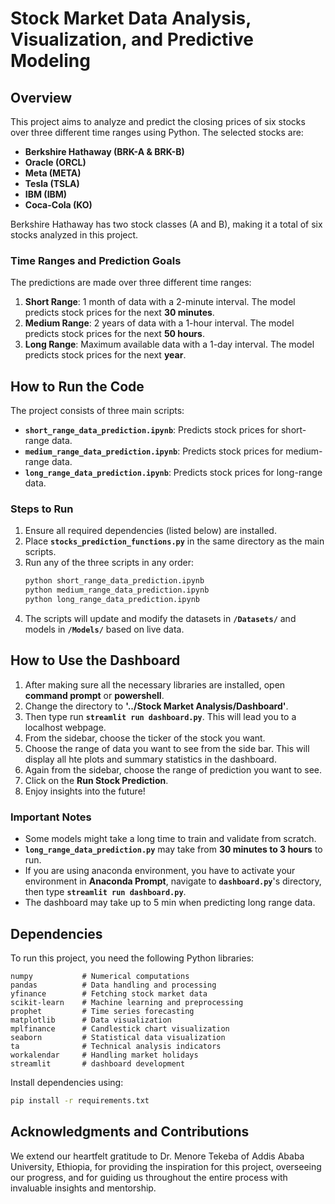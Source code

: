 # Stock Market Data Analysis, Visualization, and Predictive Modeling

## Overview
This project aims to analyze and predict the closing prices of six stocks over three different time ranges using Python. The selected stocks are:

- **Berkshire Hathaway (BRK-A & BRK-B)**
- **Oracle (ORCL)**
- **Meta (META)**
- **Tesla (TSLA)**
- **IBM (IBM)**
- **Coca-Cola (KO)**

Berkshire Hathaway has two stock classes (A and B), making it a total of six stocks analyzed in this project.

### **Time Ranges and Prediction Goals**
The predictions are made over three different time ranges:

1. **Short Range**: 1 month of data with a 2-minute interval. The model predicts stock prices for the next **30 minutes**.
2. **Medium Range**: 2 years of data with a 1-hour interval. The model predicts stock prices for the next **50 hours**.
3. **Long Range**: Maximum available data with a 1-day interval. The model predicts stock prices for the next **year**.

## **How to Run the Code**
The project consists of three main scripts:

- **`short_range_data_prediction.ipynb`**: Predicts stock prices for short-range data.
- **`medium_range_data_prediction.ipynb`**: Predicts stock prices for medium-range data.
- **`long_range_data_prediction.ipynb`**: Predicts stock prices for long-range data.

### **Steps to Run**
1. Ensure all required dependencies (listed below) are installed.
2. Place **`stocks_prediction_functions.py`** in the same directory as the main scripts.
3. Run any of the three scripts in any order:
   ```sh
   python short_range_data_prediction.ipynb
   python medium_range_data_prediction.ipynb
   python long_range_data_prediction.ipynb
   ```
4. The scripts will update and modify the datasets in **`/Datasets/`** and models in **`/Models/`** based on live data.

## **How to Use the Dashboard**
1. After making sure all the necessary libraries are installed, open **command prompt** or **powershell**.
2. Change the directory to **'../Stock Market Analysis/Dashboard'**.
3. Then type run **`streamlit run dashboard.py`**. This will lead you to a localhost webpage.
4. From the sidebar, choose the ticker of the stock you want. 
5. Choose the range of data you want to see from the side bar. This will display all hte plots and summary statistics in the dashboard.
6. Again from the sidebar, choose the range of prediction you want to see.
7. Click on the **Run Stock Prediction**.
8. Enjoy insights into the future!

### **Important Notes**
- Some models might take a long time to train and validate from scratch.
- **`long_range_data_prediction.py`** may take from **30 minutes to 3 hours** to run.
- If you are using anaconda environment, you have to activate your environment in **Anaconda Prompt**, navigate to **`dashboard.py`**'s directory, then type **`streamlit run dashboard.py`**.
- The dashboard may take up to 5 min when predicting long range data.

## **Dependencies**
To run this project, you need the following Python libraries:

```plaintext
numpy           # Numerical computations
pandas          # Data handling and processing
yfinance        # Fetching stock market data
scikit-learn    # Machine learning and preprocessing
prophet         # Time series forecasting
matplotlib      # Data visualization
mplfinance      # Candlestick chart visualization
seaborn         # Statistical data visualization
ta              # Technical analysis indicators
workalendar     # Handling market holidays
streamlit       # dashboard development
```
Install dependencies using:
```sh
pip install -r requirements.txt
```

## **Acknowledgments and Contributions**
We extend our heartfelt gratitude to Dr. Menore Tekeba of Addis Ababa University, Ethiopia, for providing the inspiration for this project, overseeing our progress, and for guiding us throughout the entire process with invaluable insights and mentorship.